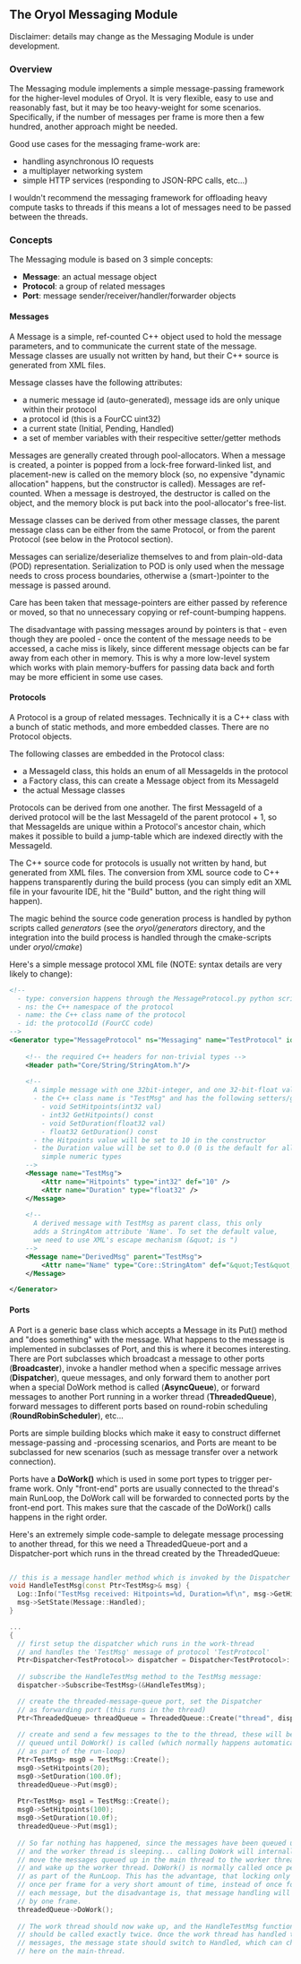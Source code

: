 ## The Oryol Messaging Module

Disclaimer: details may change as the Messaging Module is under development.

### Overview

The Messaging module implements a simple message-passing framework for the higher-level modules of Oryol. It
is very flexible, easy to use and reasonably fast, but it may be too heavy-weight for some scenarios. Specifically,
if the number of messages per frame is more then a few hundred, another approach might be needed.

Good use cases for the messaging frame-work are:

- handling asynchronous IO requests
- a multiplayer networking system
- simple HTTP services (responding to JSON-RPC calls, etc...)

I wouldn't recommend the messaging framework for offloading heavy compute tasks to threads if this means
a lot of messages need to be passed between the threads.

### Concepts

The Messaging module is based on 3 simple concepts:

- **Message**: an actual message object
- **Protocol**: a group of related messages
- **Port**: message sender/receiver/handler/forwarder objects


#### Messages

A Message is a simple, ref-counted C++ object used to hold the message parameters, and to communicate the 
current state of the message. Message classes are usually not written by hand, but their C++ source is 
generated from XML files.

Message classes have the following attributes:

- a numeric message id (auto-generated), message ids are only unique within their protocol
- a protocol id (this is a FourCC uint32)
- a current state (Initial, Pending, Handled)
- a set of member variables with their respecitive setter/getter methods

Messages are generally created through pool-allocators. When a message is created, a pointer is popped from
a lock-free forward-linked list, and placement-new is called on the memory block (so, no expensive "dynamic 
allocation" happens, but the constructor is called). Messages are ref-counted. When a message is destroyed, the
destructor is called on the object, and the memory block is put back into the pool-allocator's free-list.

Message classes can be derived from other message classes, the parent message class can be either
from the same Protocol, or from the parent Protocol (see below in the Protocol section).

Messages can serialize/deserialize themselves to and from plain-old-data (POD) representation. Serialization
to POD is only used when the message needs to cross process boundaries, otherwise a (smart-)pointer to the
message is passed around.

Care has been taken that message-pointers are either passed by reference or moved, so that no
unnecessary copying or ref-count-bumping happens.

The disadvantage with passing messages around by pointers is that - even though they are pooled - once
the content of the message needs to be accessed, a cache miss is likely, since different message objects
can be far away from each other in memory. This is why a more low-level system which works with 
plain memory-buffers for passing data back and forth may be more efficient in some use cases.

#### Protocols

A Protocol is a group of related messages. Technically it is a C++ class with a bunch of static methods,
and more embedded classes. There are no Protocol objects.

The following classes are embedded in the Protocol class:

- a MessageId class, this holds an enum of all MessageIds in the protocol
- a Factory class, this can create a Message object from its MessageId
- the actual Message classes

Protocols can be derived from one another. The first MessageId of a derived protocol will be the last 
MessageId of the parent protocol + 1, so that MessageIds are unique within a Protocol's ancestor chain, which
makes it possible to build a jump-table which are indexed directly with the MessageId.

The C++ source code for protocols is usually not written by hand, but generated from XML files. The 
conversion from XML source code to C++ happens transparently during the build process (you 
can simply edit an XML file in your favourite IDE, hit the "Build" button, and the right thing will happen).

The magic behind the source code generation process is handled by python scripts called *generators*
(see the *oryol/generators* directory, and the integration into the build process is handled through
the cmake-scripts under *oryol/cmake*)

Here's a simple message protocol XML file (NOTE: syntax details are very likely to change):

```xml
<!-- 
  - type: conversion happens through the MessageProtocol.py python script
  - ns: the C++ namespace of the protocol
  - name: the C++ class name of the protocol
  - id: the protocolId (FourCC code)
-->
<Generator type="MessageProtocol" ns="Messaging" name="TestProtocol" id="TSTP" >
    
    <!-- the required C++ headers for non-trivial types -->
    <Header path="Core/String/StringAtom.h"/>
    
    <!-- 
      A simple message with one 32bit-integer, and one 32-bit-float value.
      - the C++ class name is "TestMsg" and has the following setters/getters:
        - void SetHitpoints(int32 val)
        - int32 GetHitpoints() const
        - void SetDuration(float32 val)
        - float32 GetDuration() const
      - the Hitpoints value will be set to 10 in the constructor
      - the Duration value will be set to 0.0 (0 is the default for all
        simple numeric types
    -->
    <Message name="TestMsg">
        <Attr name="Hitpoints" type="int32" def="10" />
        <Attr name="Duration" type="float32" />
    </Message>
    
    <!-- 
      A derived message with TestMsg as parent class, this only
      adds a StringAtom attribute 'Name'. To set the default value,
      we need to use XML's escape mechanism (&quot; is ")
    -->
    <Message name="DerivedMsg" parent="TestMsg">
        <Attr name="Name" type="Core::StringAtom" def="&quot;Test&quot;"/>
    </Message>

</Generator>
```

#### Ports

A Port is a generic base class which accepts a Message in its Put() method and "does something" with
the message. What happens to the message is implemented in subclasses of Port, and this is where it 
becomes interesting. There are Port subclasses which broadcast a message to other ports (**Broadcaster**),
invoke a handler method when a specific message arrives (**Dispatcher**), queue messages, and only forward
them to another port when a special DoWork method is called (**AsyncQueue**), or forward messages to
another Port running in a worker thread (**ThreadedQueue**), forward messages to different ports based
on round-robin scheduling (**RoundRobinScheduler**), etc...

Ports are simple building blocks which make it easy to construct differnet message-passing and
-processing scenarios, and Ports are meant to be subclassed for new scenarios (such as message
transfer over a network connection).

Ports have a **DoWork()** which is used in some port types to trigger per-frame work. Only
"front-end" ports are usually connected to the thread's main RunLoop, the DoWork call
will be forwarded to connected ports by the front-end port. This makes sure that the cascade
of the DoWork() calls happens in the right order.

Here's an extremely simple code-sample to delegate message processing to another thread, for this
we need a ThreadedQueue-port and a Dispatcher-port which runs in the thread created by the
ThreadedQueue:

```cpp

// this is a message handler method which is invoked by the Dispatcher 
void HandleTestMsg(const Ptr<TestMsg>& msg) {
  Log::Info("TestMsg received: Hitpoints=%d, Duration=%f\n", msg->GetHitpoints() msg->GetDuration());
  msg->SetState(Message::Handled);
}

...
{
  // first setup the dispatcher which runs in the work-thread
  // and handles the 'TestMsg' message of protocol 'TestProtocol'
  Ptr<Dispatcher<TestProtocol>> dispatcher = Dispatcher<TestProtocol>::Create("dispatcher");
  
  // subscribe the HandleTestMsg method to the TestMsg message:
  dispatcher->Subscribe<TestMsg>(&HandleTestMsg);

  // create the threaded-message-queue port, set the Dispatcher
  // as forwarding port (this runs in the thread)
  Ptr<ThreadedQueue> threadQueue = ThreadedQueue::Create("thread", dispatcher);
  
  // create and send a few messages to the to the thread, these will be
  // queued until DoWork() is called (which normally happens automatically
  // as part of the run-loop)
  Ptr<TestMsg> msg0 = TestMsg::Create();
  msg0->SetHitpoints(20);
  msg0->SetDuration(100.0f);
  threadedQueue->Put(msg0);
  
  Ptr<TestMsg> msg1 = TestMsg::Create();
  msg0->SetHitpoints(100);
  msg0->SetDuration(10.0f);
  threadedQueue->Put(msg1);
  
  // So far nothing has happened, since the messages have been queued up,
  // and the worker thread is sleeping... calling DoWork will internally
  // move the messages queued up in the main thread to the worker thread's queue
  // and wake up the worker thread. DoWork() is normally called once per frame
  // as part of the RunLoop. This has the advantage, that locking only happens
  // once per frame for a very short amount of time, instead of once for
  // each message, but the disadvantage is, that message handling will be delayed
  // by one frame.
  threadedQueue->DoWork();
  
  // The work thread should now wake up, and the HandleTestMsg function
  // should be called exactly twice. Once the work thread has handled the
  // messages, the message state should switch to Handled, which can check
  // here on the main-thread.
```





